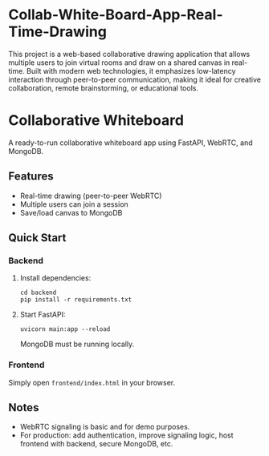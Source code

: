 # Collab-White-Board-App-Real-Time-Drawing
This project is a web-based collaborative drawing application that allows multiple users to join virtual rooms and draw on a shared canvas in real-time. Built with modern web technologies, it emphasizes low-latency interaction through peer-to-peer communication, making it ideal for creative collaboration, remote brainstorming, or educational tools.


# Collaborative Whiteboard

A ready-to-run collaborative whiteboard app using FastAPI, WebRTC, and MongoDB.

## Features

- Real-time drawing (peer-to-peer WebRTC)
- Multiple users can join a session
- Save/load canvas to MongoDB

## Quick Start

### Backend

1. Install dependencies:
    ```
    cd backend
    pip install -r requirements.txt
    ```
2. Start FastAPI:
    ```
    uvicorn main:app --reload
    ```
   MongoDB must be running locally.

### Frontend

Simply open `frontend/index.html` in your browser.

## Notes

- WebRTC signaling is basic and for demo purposes.
- For production: add authentication, improve signaling logic, host frontend with backend, secure MongoDB, etc.
